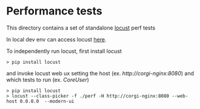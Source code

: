 # Performance tests

This directory contains a set of standalone [locust](https://docs.locust.io/en/stable/) perf tests

In local dev env can access locust [here](http://localhost:9000/).

To independently run locust, first install locust
```shell
> pip install locust
```
and invoke locust web ux setting the host (ex. _http://corgi-nginx:8080_) and which tests to run (ex. _CoreUser_)
```shell
> pip install locust
> locust --class-picker -f ./perf -H http://corgi-nginx:8080 --web-host 0.0.0.0  --modern-ui
```


